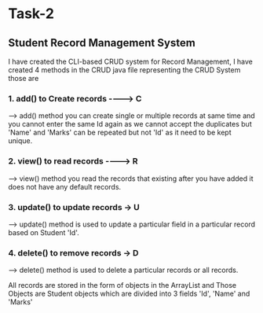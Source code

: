  # Task-2

 ## Student Record Management System

I have created the CLI-based CRUD system for Record Management, I have created 4 methods in the CRUD java file representing the CRUD System those are 
### 1. add() to Create records ----> C
--> add() method you can create single or multiple records at same time and you cannot enter the same Id again as we cannot accept the duplicates but 'Name' and 'Marks' can be repeated but not 'Id' as it need to be kept unique.
### 2. view() to read records  ----> R
--> view() method you read the records that existing after you have added it does not have any default records.
### 3. update() to update records -> U
--> update() method is used to update a particular field in a particular record based on Student 'Id'.
### 4. delete() to remove records -> D
--> delete() method is used to delete a particular records or all records.


All records are stored in the form of objects in the ArrayList and Those Objects are Student objects which are divided into 3 fields 'Id', 'Name' and 'Marks'